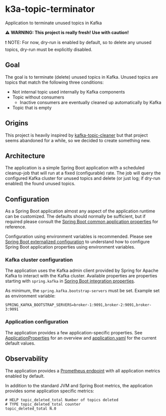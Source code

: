 # k3a-topic-terminator

Application to terminate unused topics in Kafka

:warning: **WARNING: This project is really fresh! Use with caution!**

:exclamation: NOTE: For now, dry-run is enabled by default, so to delete
any unused topics, dry-run must be explicitly disabled.

## Goal

The goal is to terminate (delete) unused topics in Kafka.
Unused topics are topics that match the following three conditions:

- Not internal topic used internally by Kafka components
- Topic without consumers
  - Inactive consumers are eventually cleaned up automatically by Kafka
- Topic that is empty

## Origins

This project is heavily inspired by
[kafka-topic-cleaner](https://github.com/HungUnicorn/kafka-topic-cleaner)
but that project seems abandoned for a while,
so we decided to create something new.

## Architecture

The application is a simple Spring Boot application with a scheduled
cleanup-job that will run at a fixed (configurable) rate.
The job will query the configured Kafka cluster for unused topics
and delete (or just log; if dry-run enabled) the found unused topics.

## Configuration

As a Spring Boot application almost any aspect of the application runtime can be
customized.
The defaults should normally be sufficient, but if required please consult the
[Spring Boot common application properties](https://docs.spring.io/spring-boot/appendix/application-properties/index.html)
for reference.

Configuration using environment variables is recommended.
Please see
[Spring Boot externalized configuration](https://docs.spring.io/spring-boot/reference/features/external-config.html)
to understand how to configure Spring Boot application properties using
environment variables. 

### Kafka cluster configuration

The application uses the Kafka admin client provided by
Spring for Apache Kafka to interact with the Kafka cluster.
Available properties are properties starting with `spring.kafka` in
[Spring Boot integration properties](https://docs.spring.io/spring-boot/appendix/application-properties/index.html#appendix.application-properties.integration).

As minimum, the `spring.kafka.bootstrap-servers` must be set.
Example set as environment variable:

```
SPRING_KAFKA_BOOTSTRAP_SERVERS=broker-1:9091,broker-2:9091,broker-3:9091
```

### Application configuration

The application provides a few application-specific properties.
See
[ApplicationProperties](src/main/java/io/statnett/k3a/topicterminator/ApplicationProperties.java)
for an overview and
[application.yaml](src/main/resources/application.yaml)
for the current default values.

## Observability

The application provides a
[Prometheus endpoint](https://docs.spring.io/spring-boot/reference/actuator/metrics.html#actuator.metrics.export.prometheus)
with all application metrics enabled by default.

In addition to the standard JVM and Spring Boot metrics, the application
provides some application specific metrics:

```
# HELP topic_deleted_total Number of topics deleted
# TYPE topic_deleted_total counter
topic_deleted_total N.0
```
